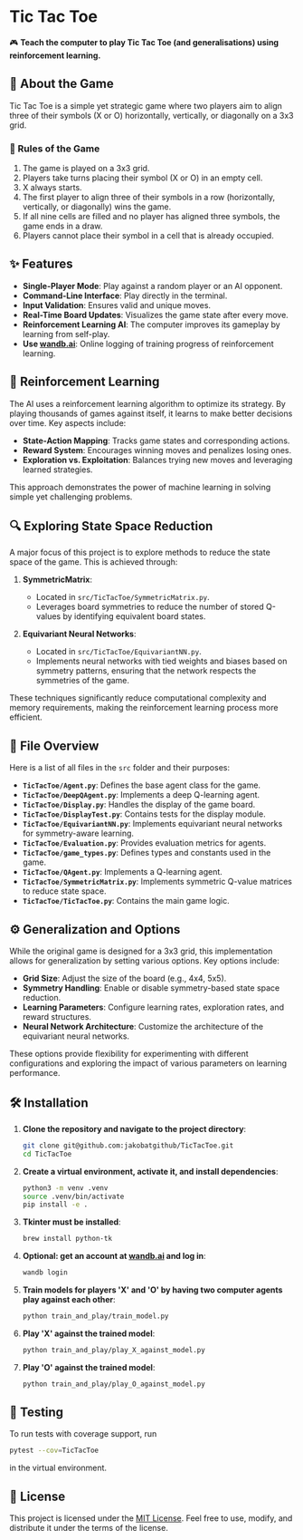 # Tic Tac Toe

🎮 **Teach the computer to play Tic Tac Toe (and generalisations) using reinforcement learning.**

## 🎲 About the Game
Tic Tac Toe is a simple yet strategic game where two players aim to align three of their symbols (X or O) horizontally, vertically, or diagonally on a 3x3 grid.

### 📜 Rules of the Game

1. The game is played on a 3x3 grid.
2. Players take turns placing their symbol (X or O) in an empty cell.
3. X always starts.
4. The first player to align three of their symbols in a row (horizontally, vertically, or diagonally) wins the game.
5. If all nine cells are filled and no player has aligned three symbols, the game ends in a draw.
6. Players cannot place their symbol in a cell that is already occupied.

## ✨ Features

- **Single-Player Mode**: Play against a random player or an AI opponent.
- **Command-Line Interface**: Play directly in the terminal.
- **Input Validation**: Ensures valid and unique moves.
- **Real-Time Board Updates**: Visualizes the game state after every move.
- **Reinforcement Learning AI**: The computer improves its gameplay by learning from self-play.
- **Use [wandb.ai](https://wandb.ai/)**: Online logging of training progress of reinforcement learning.

## 🧠 Reinforcement Learning

The AI uses a reinforcement learning algorithm to optimize its strategy. By playing thousands of games against itself, it learns to make better decisions over time. Key aspects include:

- **State-Action Mapping**: Tracks game states and corresponding actions.
- **Reward System**: Encourages winning moves and penalizes losing ones.
- **Exploration vs. Exploitation**: Balances trying new moves and leveraging learned strategies.

This approach demonstrates the power of machine learning in solving simple yet challenging problems.

## 🔍 Exploring State Space Reduction

A major focus of this project is to explore methods to reduce the state space of the game. This is achieved through:

1. **SymmetricMatrix**: 
   - Located in `src/TicTacToe/SymmetricMatrix.py`.
   - Leverages board symmetries to reduce the number of stored Q-values by identifying equivalent board states.

2. **Equivariant Neural Networks**:
   - Located in `src/TicTacToe/EquivariantNN.py`.
   - Implements neural networks with tied weights and biases based on symmetry patterns, ensuring that the network respects the symmetries of the game.

These techniques significantly reduce computational complexity and memory requirements, making the reinforcement learning process more efficient.

## 📂 File Overview

Here is a list of all files in the `src` folder and their purposes:

- **`TicTacToe/Agent.py`**: Defines the base agent class for the game.
- **`TicTacToe/DeepQAgent.py`**: Implements a deep Q-learning agent.
- **`TicTacToe/Display.py`**: Handles the display of the game board.
- **`TicTacToe/DisplayTest.py`**: Contains tests for the display module.
- **`TicTacToe/EquivariantNN.py`**: Implements equivariant neural networks for symmetry-aware learning.
- **`TicTacToe/Evaluation.py`**: Provides evaluation metrics for agents.
- **`TicTacToe/game_types.py`**: Defines types and constants used in the game.
- **`TicTacToe/QAgent.py`**: Implements a Q-learning agent.
- **`TicTacToe/SymmetricMatrix.py`**: Implements symmetric Q-value matrices to reduce state space.
- **`TicTacToe/TicTacToe.py`**: Contains the main game logic.

## ⚙️ Generalization and Options

While the original game is designed for a 3x3 grid, this implementation allows for generalization by setting various options. Key options include:

- **Grid Size**: Adjust the size of the board (e.g., 4x4, 5x5).
- **Symmetry Handling**: Enable or disable symmetry-based state space reduction.
- **Learning Parameters**: Configure learning rates, exploration rates, and reward structures.
- **Neural Network Architecture**: Customize the architecture of the equivariant neural networks.

These options provide flexibility for experimenting with different configurations and exploring the impact of various parameters on learning performance.

## 🛠️ Installation

1. **Clone the repository and navigate to the project directory**:
   ```bash
   git clone git@github.com:jakobatgithub/TicTacToe.git
   cd TicTacToe
   ```
2. **Create a virtual environment, activate it, and install dependencies**:
   ```bash
   python3 -m venv .venv
   source .venv/bin/activate
   pip install -e .
   ```
3. **Tkinter must be installed**:
   ```bash
   brew install python-tk
   ```
4. **Optional: get an account at [wandb.ai](https://wandb.ai/) and log in**:
   ```bash
   wandb login
   ```
5. **Train models for players 'X' and 'O' by having two computer agents play against each other**:
   ```bash
   python train_and_play/train_model.py
   ```
6. **Play 'X' against the trained model**:
   ```bash
   python train_and_play/play_X_against_model.py
   ```
6. **Play 'O' against the trained model**:
   ```bash
   python train_and_play/play_O_against_model.py
   ```

## 🧪 Testing

To run tests with coverage support, run
```bash
pytest --cov=TicTacToe
```
in the virtual environment.

## 📜 License

This project is licensed under the [MIT License](LICENSE). Feel free to use, modify, and distribute it under the terms of the license.
